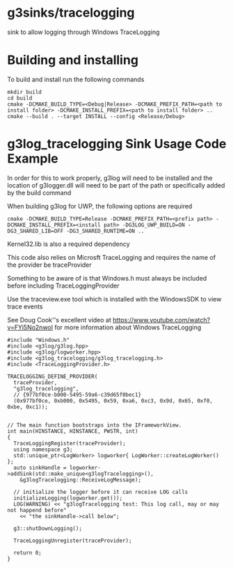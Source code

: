 # g3sinks/tracelogging
sink to allow logging through Windows TraceLogging

# Building and installing
To build and install run the following commands
```
mkdir build
cd build
cmake -DCMAKE_BUILD_TYPE=<Debug|Release> -DCMAKE_PREFIX_PATH=<path to install folder> -DCMAKE_INSTALL_PREFIX=<path to install folder> ..
cmake --build . --target INSTALL --config <Release/Debug>
```

# g3log_tracelogging Sink Usage Code Example
In order for this to work properly, g3log will need to be installed and the location of g3logger.dll will need to be part of the path or specifically added by the build command

When building g3log for UWP, the following options are required
```
cmake -DCMAKE_BUILD_TYPE=Release -DCMAKE_PREFIX_PATH=<prefix path> -DCMAKE_INSTALL_PREFIX=<install path> -DG3LOG_UWP_BUILD=ON -DG3_SHARED_LIB=OFF -DG3_SHARED_RUNTIME=ON ..
```

Kernel32.lib is also a required dependency

This code also relies on Microsft TraceLogging and requires the name of the provider be traceProvider

Something to be aware of is that Windows.h must always be included before including TraceLoggingProvider

Use the traceview.exe tool which is installed with the WindowsSDK to view trace events

See Doug Cook''s excellent video at https://www.youtube.com/watch?v=FYi5No2nwoI for more information about Windows TraceLogging

```
#include "Windows.h"
#include <g3log/g3log.hpp>
#include <g3log/logworker.hpp>
#include <g3log_tracelogging/g3log_tracelogging.h>
#include <TraceLoggingProvider.h>

TRACELOGGING_DEFINE_PROVIDER(
  traceProvider,
  "g3log_tracelogging",
  // {977bf0ce-b000-5495-59a6-c39d65f0bec1}
  (0x977bf0ce, 0xb000, 0x5495, 0x59, 0xa6, 0xc3, 0x9d, 0x65, 0xf0, 0xbe, 0xc1));


// The main function bootstraps into the IFrameworkView.
int main(HINSTANCE, HINSTANCE, PWSTR, int)
{
  TraceLoggingRegister(traceProvider);
  using namespace g3;
  std::unique_ptr<LogWorker> logworker{ LogWorker::createLogWorker() };
  auto sinkHandle = logworker->addSink(std::make_unique<g3logTracelogging>(),
    &g3logTracelogging::ReceiveLogMessage);

  // initialize the logger before it can receive LOG calls
  initializeLogging(logworker.get());
  LOG(WARNING) << "g3logTracelogging test: This log call, may or may not happend before"
    << "the sinkHandle->call below";

  g3::shutDownLogging();

  TraceLoggingUnregister(traceProvider);

  return 0;
}
```
